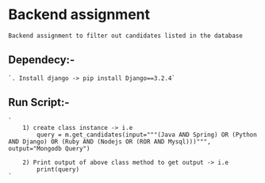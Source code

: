 # Backend assignment

    Backend assignment to filter out candidates listed in the database

## Dependecy:-

    `. Install django -> pip install Django==3.2.4`

## Run Script:-

    `
        1) create class instance -> i.e
            query = m.get_candidates(input="""(Java AND Spring) OR (Python AND Django) OR (Ruby AND (Nodejs OR (ROR AND Mysql)))""", output="Mongodb Query")

        2) Print output of above class method to get output -> i.e
            print(query)
    `
